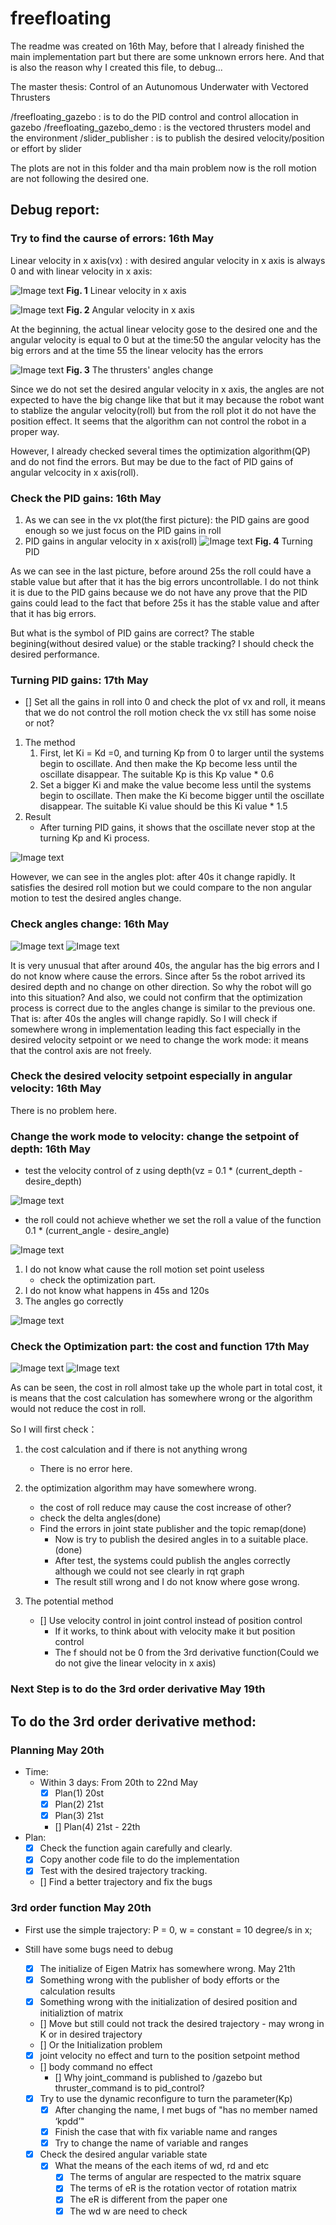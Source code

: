 # freefloating

The readme was created on 16th May, before that I already finished the main implementation part but there are some unknown errors here. And that is also the reason why I created this file, to debug...

The master thesis: Control of an Autunomous Underwater with Vectored Thrusters

/freefloating_gazebo : is to do the PID control and control allocation in gazebo
/freefloating_gazebo_demo : is the vectored thrusters model and the environment
/slider_publisher : is to publish the desired velocity/position or effort by slider

The plots are not in this folder and tha main problem now is the roll motion are not following the desired one.

## Debug report:

### Try to find the caurse of errors: 16th May

Linear velocity in x axis(vx) :
with desired angular velocity in x axis is always 0 and with linear velocity in x axis:

![Image text](https://github.com/x1aoo/freefloating/raw/master/image/vx.png)
    **Fig. 1** Linear velocity in x axis

![Image text](https://github.com/x1aoo/freefloating/raw/master/image/roll.png)
    **Fig. 2** Angular velocity in x axis
    
At the beginning, the actual linear velocity gose to the desired one and the angular velocity is equal to 0 but at the time:50 the angular velocity has the big errors and at the time 55 the linear velocity has the errors

![Image text](https://github.com/x1aoo/freefloating/raw/master/image/angles.png)
    **Fig. 3** The thrusters' angles change
    
Since we do not set the desired angular velocity in x axis, the angles are not expected to have the big change like that but it may because the robot want to stablize the angular velocity(roll) but from the roll plot it do not have the position effect. It seems that the algorithm can not control the robot in a proper way.

However, I already checked several times the optimization algorithm(QP) and do not find the errors. But may be due to the fact of PID gains of angular velcocity in x axis(roll).

### Check the PID gains: 16th May

1. As we can see in the vx plot(the first picture): the PID gains are good enough so we just focus on the PID gains in roll
2. PID gains in angular velocity in x axis(roll)
![Image text](https://github.com/x1aoo/freefloating/raw/master/image/pure_roll.png)
    **Fig. 4** Turning PID
    
As we can see in the last picture, before around 25s the roll could have a stable value but after that it has the big errors uncontrollable. I do not think it is due to the PID gains because we do not have any prove that the PID gains could lead to the fact that before 25s it has the stable value and after that it has big errors.

But what is the symbol of PID gains are correct? The stable begining(without desired value) or the stable tracking? I should check the desired performance.

### Turning PID gains: 17th May

+ [] Set all the gains in roll into 0 and check the plot of vx and roll, it means that we do not control the roll motion check the vx still has some noise or not?

1. The method
    1. First, let Ki = Kd =0, and turning Kp from 0 to larger until the systems begin to oscillate. And then make the Kp become less until the oscillate disappear. The suitable Kp is this Kp value * 0.6
    2. Set a bigger Ki and make the value become less until the systems begin to oscillate. Then make the Ki become bigger until the oscillate disappear. The suitable Ki value should be this Ki value * 1.5
2. Result
    + After turning PID gains, it shows that the oscillate never stop at the turning Kp and Ki process.

![Image text](https://github.com/x1aoo/freefloating/raw/master/image/pure_angles.png)

However, we can see in the angles plot: after 40s it change rapidly. It satisfies the desired roll motion but we could compare to the non angular motion to test the desired angles change.

### Check angles change: 16th May

![Image text](https://github.com/x1aoo/freefloating/raw/master/image/no_angles.png)
![Image text](https://github.com/x1aoo/freefloating/raw/master/image/no_roll.png)

It is very unusual that after around 40s, the angular has the big errors and I do not know where cause the errors. Since after 5s the robot arrived its desired depth and no change on other direction. So why the robot will go into this situation? And also, we could not confirm that the optimization process is correct due to the angles change is similar to the previous one. That is: after 40s the angles will change rapidly. So I will check if somewhere wrong in implementation leading this fact especially in the desired velocity setpoint or we need to change the work mode: it means that the control axis are not freely.

### Check the desired velocity setpoint especially in angular velocity: 16th May

There is no problem here.

### Change the work mode to velocity: change the setpoint of depth: 16th May

- test the velocity control of z using depth(vz = 0.1 * (current_depth - desire_depth)

![Image text](https://github.com/x1aoo/freefloating/raw/master/image/depth_velocity.png)

- the roll could not achieve whether we set the roll a value of the function 0.1 * (current_angle - desire_angle)

![Image text](https://github.com/x1aoo/freefloating/raw/master/image/roll_velocity.png)

1. I do not know what cause the roll motion set point useless
    + check the optimization part.
2. I do not know what happens in 45s and 120s
3. The angles go correctly

![Image text](https://github.com/x1aoo/freefloating/raw/master/image/angles_velocity.png)

### Check the Optimization part: the cost and function 17th May

![Image text](https://github.com/x1aoo/freefloating/raw/master/image/cost_rsum.png)
![Image text](https://github.com/x1aoo/freefloating/raw/master/image/cost_rsum_rate.png)

As can be seen, the cost in roll almost take up the whole part in total cost, it is means that the cost calculation has somewhere wrong or the algorithm would not reduce the cost in roll.

So I will first check： 
1. the cost calculation and if there is not anything wrong
    + There is no error here.
    
2. the optimization algorithm may have somewhere wrong.
    + the cost of roll reduce may cause the cost increase of other?
    + check the delta angles(done)
    + Find the errors in joint state publisher and the topic remap(done)
        + Now is try to publish the desired angles in to a suitable place.(done)
        + After test, the systems could publish the angles correctly although we could not see clearly in rqt graph
        + The result still wrong and I do not know where gose wrong.        
3. The potential method
    + [] Use velocity control in joint control instead of position control
        + If it works, to think about with velocity make it but position control
        + The f should not be 0 from the 3rd derivative function(Could we do not give the linear velocity in x axis)
### Next Step is to do the 3rd order derivative May 19th

## To do the 3rd order derivative method:
### Planning May 20th
+ Time:
    + Within 3 days: From 20th to 22nd May
        + [x] Plan(1) 20st
        + [x] Plan(2) 21st
        + [x] Plan(3) 21st
        + [] Plan(4) 21st - 22th
+ Plan:
    + [x] Check the function again carefully and clearly.
    + [x] Copy another code file to do the implementation
    + [x] Test with the desired trajectory tracking.
    + [] Find a better trajectory and fix the bugs
    
### 3rd order function May 20th
+ First use the simple trajectory: P = 0, w = constant = 10 degree/s in x;
+ Still have some bugs need to debug
    + [x] The initialize of Eigen Matrix has somewhere wrong.  May 21th
    + [x] Something wrong with the publisher of body efforts or the calculation results
    + [x] Something wrong with the initialization of desired position and initializtion of matrix
    + [] Move but still could not track the desired trajectory - may wrong in K or in desired trajectory
    + [] Or the Initialization problem
    + [x] joint velocity no effect and turn to the position setpoint method
    + [] body command no effect 
        + [] Why joint_command is published to /gazebo but thruster_command is to pid_control?
        
    + [x] Try to use the dynamic reconfigure to turn the parameter(Kp)
        + [x] After changing the name, I met bugs of "has no member named ‘kpdd’"
        + [x] Finish the case that with fix variable name and ranges
        + [x] Try to change the name of variable and ranges
        
    + [x] Check the desired angular variable state
        + [x] What the means of the each items of wd, rd and etc
            + [x] The terms of angular are respected to the matrix square
            + [x] The terms of eR is the rotation vector of rotation matrix
            + [x] The eR is different from the paper one
            + [x] The wd w are need to check